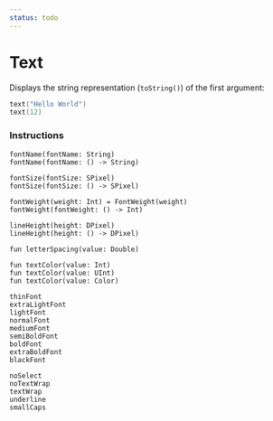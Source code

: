 ```yaml
---
status: todo
---
```


# Text

Displays the string representation (`toString()`) of the first argument:

```kotlin
text("Hello World")
text(12)
```

### Instructions

```text
fontName(fontName: String)
fontName(fontName: () -> String)

fontSize(fontSize: SPixel)
fontSize(fontSize: () -> SPixel)

fontWeight(weight: Int) = FontWeight(weight)
fontWeight(fontWeight: () -> Int)

lineHeight(height: DPixel)
lineHeight(height: () -> DPixel)

fun letterSpacing(value: Double)

fun textColor(value: Int)
fun textColor(value: UInt)
fun textColor(value: Color)

thinFont
extraLightFont
lightFont
normalFont
mediumFont
semiBoldFont
boldFont
extraBoldFont
blackFont

noSelect
noTextWrap
textWrap
underline
smallCaps
```
